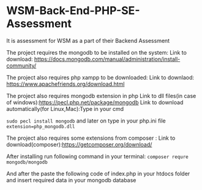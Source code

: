 # WSM-Back-End-PHP-SE-Assessment
It is assessment for WSM as a part of their Backend Assessment

The project requires the mongodb to be installed on the system:
Link to download: https://docs.mongodb.com/manual/administration/install-community/

The project also requires php xampp to be downloaded:
Link to downlaod: https://www.apachefriends.org/download.html

The project also requires mongodb extension in php
Link to dll files(in case of windows):https://pecl.php.net/package/mongodb
Link to download automatically(for Linux,Mac):Type in your cmd

```sudo pecl install mongodb```
and later on type in your php.ini file
```extension=php_mongodb.dll```
               
The project also requires some extensions from composer :
Link to download(composer):https://getcomposer.org/download/

After installing run following command in your terminal:
```composer requre mongodb/mongodb```

And after the paste the following code of index.php in your htdocs folder and insert required data in your mongodb database

